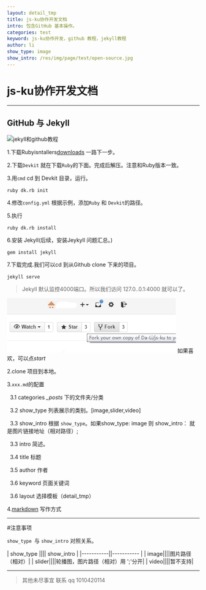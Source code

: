 ```yaml
---
layout: detail_tmp
title: js-ku协作开发文档
intro: 包含GitHub 基本操作。
categories: test
keyword: js-ku协作开发，github 教程，jekyll教程
author: li
show_type: image
show_intro: /res/img/page/test/open-source.jpg
---
```


# js-ku协作开发文档

--- 

## GitHub 与 Jekyll

![jekyll和github教程](/res/img/page/test/open-source.jpg) 



1.下载Rubyisntallers[downloads](http://rubyinstaller.org/downloads/) 一路下一步。

2.下载`Devkit` 就在下载`Ruby`的下面。完成后解压。注意和Ruby版本一致。

3.用`cmd` cd 到 Devkit 目录，运行。
    
    ruby dk.rb init 

4.修改`config.yml` 根据示例，添加`Ruby` 和 `Devkit`的路径。

5.执行
    
    ruby dk.rb install

6.安装 Jekyll(后续，安装Jeykyll 问题汇总。)
    
    gem install jekyll

7.下载完成.我们可以cd 到从Github clone 下来的项目。

    jekyll serve

>Jekyll 默认监控4000端口。所以我们访问 127.0..0.1:4000 就可以了。

![jekyll和github教程](/res/img/page/test/fork.png) 
如果喜欢，可以点*start* 



2.clone 项目到本地。 



3.`xxx.md`的配置 

&nbsp;&nbsp;3.1 categories *_posts* 下的文件夹/分类 

&nbsp;&nbsp;3.2 show_type 列表展示的类别。[image,slider,video]

&nbsp;&nbsp;3.3 show_intro 根据 `show_type`。如果show_type: image 则 show_intro： 就是图片链接地址（相对路径）;

&nbsp;&nbsp;3.3 intro 简述。

&nbsp;&nbsp;3.4 title 标题
 
&nbsp;&nbsp;3.5 author 作者
 
&nbsp;&nbsp;3.6 keyword 页面关键词
 
&nbsp;&nbsp;3.6 layout 选择模板（detail_tmp）

4.[markdown](http://lixiaoshenxian.com/markdown.html) 写作方式 

------------------ 
#注意事项 

`show_type `与 `show_intro` 对照关系。 


| show_type ||||      show_intro      |
|-----------||----------- |
| image||||图片路径（相对）| 
| slider||||轮播图，图片路径（相对）用 ';'分开|
| video||||暂不支持|

------

>其他未尽事宜 联系 qq 1010420114

